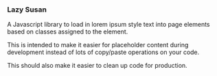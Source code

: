 ### Lazy Susan ###

A Javascript library to load in lorem ipsum style text into page elements based on classes assigned to the element.

This is intended to make it easier for placeholder content during development instead of lots of copy/paste operations on your code.

This should also make it easier to clean up code for production.
